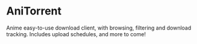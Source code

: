 # AniTorrent
 Anime easy-to-use download client, with browsing, filtering and download tracking.  Includes upload schedules, and more to come!
